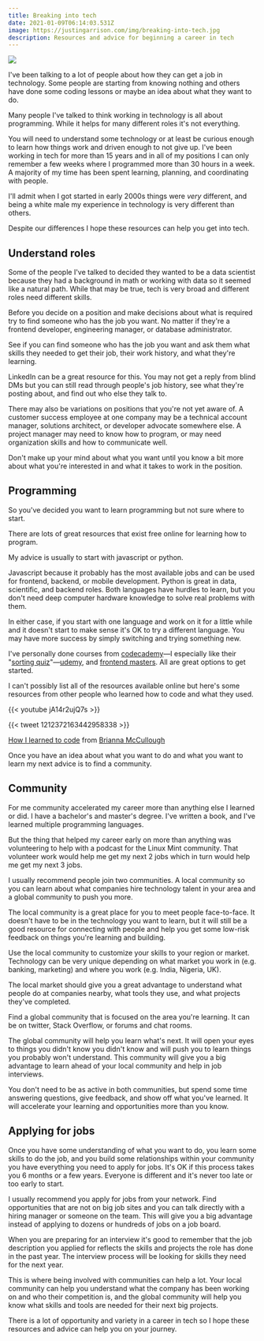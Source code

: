```yaml
---
title: Breaking into tech
date: 2021-01-09T06:14:03.531Z
image: https://justingarrison.com/img/breaking-into-tech.jpg
description: Resources and advice for beginning a career in tech
---
```

![](/img/breaking-into-tech.jpg)

I've been talking to a lot of people about how they can get a job in technology.
Some people are starting from knowing nothing and others have done some coding lessons or maybe an idea about what they want to do.

Many people I've talked to think working in technology is all about programming.
While it helps for many different roles it's not everything.

You will need to understand some technology or at least be curious enough to learn how things work and driven enough to not give up.
I've been working in tech for more than 15 years and in all of my positions I can only remember a few weeks where I programmed more than 30 hours in a week.
A majority of my time has been spent learning, planning, and coordinating with people.

I'll admit when I got started in early 2000s things were *very* different, and being a white male my experience in technology is very different than others.

Despite our differences I hope these resources can help you get into tech.

## Understand roles

Some of the people I've talked to decided they wanted to be a data scientist because they had a background in math or working with data so it seemed like a natural path.
While that may be true, tech is very broad and different roles need different skills.

Before you decide on a position and make decisions about what is required try to find someone who has the job you want.
No matter if they're a frontend developer, engineering manager, or database administrator.

See if you can find someone who has the job you want and ask them what skills they needed to get their job, their work history, and what they're learning.

LinkedIn can be a great resource for this.
You may not get a reply from blind DMs but you can still read through people's job history, see what they're posting about, and find out who else they talk to.

There may also be variations on positions that you're not yet aware of.
A customer success employee at one company may be a technical account manager, solutions architect, or developer advocate somewhere else.
A project manager may need to know how to program, or may need organization skills and how to communicate well. 

Don't make up your mind about what you want until you know a bit more about what you're interested in and what it takes to work in the position.

## Programming

So you've decided you want to learn programming but not sure where to start.

There are lots of great resources that exist free online for learning how to program.

My advice is usually to start with javascript or python.

Javascript because it probably has the most available jobs and can be used for frontend, backend, or mobile development.
Python is great in data, scientific, and backend roles.
Both languages have hurdles to learn, but you don't need deep computer hardware knowledge to solve real problems with them.

In either case, if you start with one language and work on it for a little while and it doesn't start to make sense it's OK to try a different language.
You may have more success by simply switching and trying something new.

I've personally done courses from [codecademy](https://www.codecademy.com/)—I especially like their "[sorting quiz](https://www.codecademy.com/explore/sorting-quiz)"—[udemy](https://www.udemy.com/), and [frontend masters](https://frontendmasters.com/).
All are great options to get started.

I can't possibly list all of the resources available online but here's some resources from other people who learned how to code and what they used.

{{< youtube jA14r2ujQ7s >}}

{{< tweet 1212372163442958338 >}}

[How I learned to code](https://www.brilimitless.com/single-post/2018/09/26/How-I-Learned-How-To-Code-Using-Free-Resources) from [Brianna McCullough](https://twitter.com/BriLimitless?s=20)

Once you have an idea about what you want to do and what you want to learn my next advice is to find a community.

## Community

For me community accelerated my career more than anything else I learned or did.
I have a bachelor's and master's degree.
I've written a book, and I've learned multiple programming languages.

But the thing that helped my career early on more than anything was volunteering to help with a podcast for the Linux Mint community.
That volunteer work would help me get my next 2 jobs which in turn would help me get my next 3 jobs.

I usually recommend people join two communities.
A local community so you can learn about what companies hire technology talent in your area and a global community to push you more.

The local community is a great place for you to meet people face-to-face.
It doesn't have to be in the technology you want to learn, but it will still be a good resource for connecting with people and help you get some low-risk feedback on things you're learning and building.

Use the local community to customize your skills to your region or market.
Technology can be very unique depending on what market you work in (e.g. banking, marketing) and where you work (e.g. India, Nigeria, UK).

The local market should give you a great advantage to understand what people do at companies nearby, what tools they use, and what projects they've completed.

Find a global community that is focused on the area you're learning.
It can be on twitter, Stack Overflow, or forums and chat rooms.

The global community will help you learn what's next.
It will open your eyes to things you didn't know you didn't know and will push you to learn things you probably won't understand.
This community will give you a big advantage to learn ahead of your local community and help in job interviews.

You don't need to be as active in both communities, but spend some time answering questions, give feedback, and show off what you've learned.
It will accelerate your learning and opportunities more than you know.

## Applying for jobs

Once you have some understanding of what you want to do, you learn some skills to do the job, and you build some relationships within your community you have everything you need to apply for jobs.
It's OK if this process takes you 6 months or a few years.
Everyone is different and it's never too late or too early to start.

I usually recommend you apply for jobs from your network.
Find opportunities that are not on big job sites and you can talk directly with a hiring manager or someone on the team.
This will give you a big advantage instead of applying to dozens or hundreds of jobs on a job board.

When you are preparing for an interview it's good to remember that the job description you applied for reflects the skills and projects the role has done in the past year.
The interview process will be looking for skills they need for the next year.

This is where being involved with communities can help a lot.
Your local community can help you understand what the company has been working on and who their competition is, and the global community will help you know what skills and tools are needed for their next big projects.

There is a lot of opportunity and variety in a career in tech so I hope these resources and advice can help you on your journey.